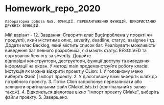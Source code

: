 # Homework_repo_2020
	Лабораторна робота Nо5. ФУНКЦІЇ. ПЕРЕВАНТАЖЕННЯ ФУНКЦІЙ. ВИКОРИСТАННЯ ДРУЖНІХ ФУНКЦІЙ.
Мій варіант - 12. 
Завдання:
	Створити клас Bug(проблема у проекті чи продукті), який міститиме опис, severity, deadline, 
статус, assignee і тд. Додати клас Backlog, який містить список баг. Реалізувати можливість виведення 
баг певного розробника, які мають статус RESOLVED та сортування беклогу за severity. Додайте   
відповідні конструктори, деструктори, функції доступу та виведення інформації на екран. У методі main 
продемонструйте роботу класів.
Інстукція як можна відкрити проект у CLion:
	1. У головному меню виберіть Файл | Імпорт проекту.
	2. У діалоговому вікні виберіть шлях до потрібного проекту.
	3. Потім Clion запропонує перезаписати або залишити оригінальним файл CMakeLists.txt (оригінальний я залив також).
	4. Відкриється діалогове вікно "Імпорт проекту CMake", виберіть файли проекту.
	5. Завершено.